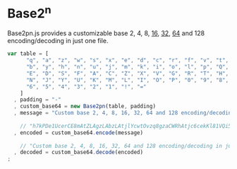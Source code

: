 Base2<sup>n</sup>
=================

Base2pn.js provides a customizable base 2, 4, 8, [16](https://en.wikipedia.org/wiki/Base16), [32](https://en.wikipedia.org/wiki/Base32), [64](https://en.wikipedia.org/wiki/Base64) and 128 encoding/decoding in just one file.

```javascript
var table = [
      "q", "a", "z", "w", "s", "x", "e", "d", "c", "r", "f", "v", "t", "g",
      "b", "y", "h", "n", "u", "j", "m", "k", "i", "o", "l", "p", "Q", "W",
      "E", "D", "S", "F", "A", "C", "Z", "X", "V", "G", "R", "T", "H", "B",
      "N", "J", "Y", "U", "K", "M", "L", "I", "O", "P", "0", "9", "8", "7",
      "6", "5", "4", "3", "2", "1", "!", "="
    ]
  , padding = "-"
  , custom_base64 = new Base2pn(table, padding)
  , message = "Custom base 2, 4, 8, 16, 32, 64 and 128 encoding/decoding in just one file"
  
    // "h7kPDe1UcerCE8mAtZLAgzLAbzLAtjlYcwtOvzq8gzaCWRhAtjc6cekKl81VQi5Tv8nGl81VQi5TceGKceB9E7hAW85GcepBWem-"
  , encoded = custom_base64.encode(message)
  
    // "Custom base 2, 4, 8, 16, 32, 64 and 128 encoding/decoding in just one file"
  , decoded = custom_base64.decode(encoded)
;
```
